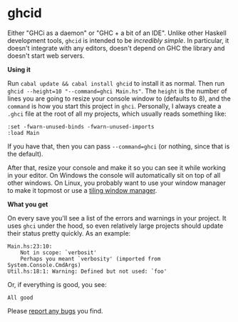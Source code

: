 # ghcid

Either "GHCi as a daemon" or "GHC + a bit of an IDE". Unlike other Haskell development tools, `ghcid` is intended to be _incredibly simple_. In particular, it doesn't integrate with any editors, doesn't depend on GHC the library and doesn't start web servers.

**Using it**

Run `cabal update && cabal install ghcid` to install it as normal. Then run `ghcid --height=10 "--command=ghci Main.hs"`. The `height` is the number of lines you are going to resize your console window to (defaults to 8), and the `command` is how you start this project in `ghci`. Personally, I always create a `.ghci` file at the root of all my projects, which usually reads something like:

    :set -fwarn-unused-binds -fwarn-unused-imports
    :load Main

If you have that, then you can pass `--command=ghci` (or nothing, since that is the default).

After that, resize your console and make it so you can see it while working in your editor. On Windows the console will automatically sit on top of all other windows. On Linux, you probably want to use your window manager to make it topmost or use a [tiling window manager](http://xmonad.org/).

**What you get**

On every save you'll see a list of the errors and warnings in your project. It uses `ghci` under the hood, so even relatively large projects should update their status pretty quickly. As an example:

    Main.hs:23:10:
        Not in scope: `verbosit'
        Perhaps you meant `verbosity' (imported from System.Console.CmdArgs)
    Util.hs:18:1: Warning: Defined but not used: `foo'

Or, if everything is good, you see:

    All good

Please [report any bugs](https://github.com/ndmitchell/ghcid/issues) you find.
